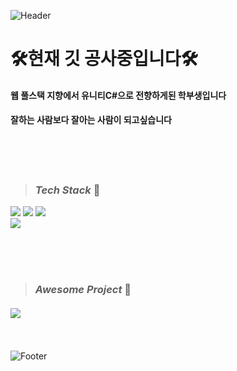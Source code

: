
  
![Header](https://capsule-render.vercel.app/api?type=waving&color=timeGradient&height=150&section=header&text=Exciting%20Developer%20YuJin!&fontSize=45)

# 🛠현재 깃 공사중입니다🛠

#### 웹 풀스택 지향에서 유니티C#으로 전향하게된 학부생입니다

#### 잘하는 사람보다 잘아는 사람이 되고싶습니다


<br/><br/><br/>

>###  *Tech Stack* 🐋

<img src="https://img.shields.io/badge/UNITY-FFFFFF?style=flat&logo=unity&logoColor=black"/>
<img src="https://img.shields.io/badge/CSharp-239120?style=flat&logo=csharp&logoColor=black"/>
<img src="https://img.shields.io/badge/PhotonNetwork-4479A1?style=flat&logo=photonnetwork&logoColor=black"/>

<br/>
<img src="https://img.shields.io/badge/DotDesign-D9E2FA?style=flat&logo=aseprite&logoColor=black"/>


<br/><br/><br/>

>###  ***Awesome Project*** 🐳


#### [<img src="https://img.shields.io/badge/Unity와 Pun을 이용한 3D로비 및 다중 방 입장형태 온라인 게임-6876EB?style=flat&logo=condaforge&logoColor=white"/>](https://github.com/Goonbam/ProjectHIM.git)


<br/><br/>
![Footer](https://capsule-render.vercel.app/api?type=waving&color=auto&height=200&section=footer)

</div>
